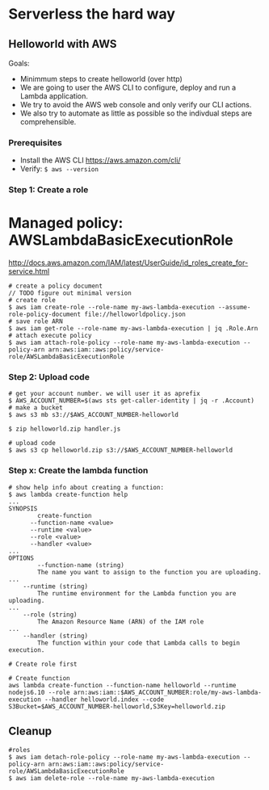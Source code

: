 # Serverless the hard way

## Helloworld with AWS

Goals:
* Minimmum steps to create helloworld (over http)
* We are going to user the AWS CLI to configure, deploy and run a Lambda application. 
* We try to avoid the AWS web console and only verify our CLI actions. 
* We also try to automate as little as possible so the indivdual steps are comprehensible.


### Prerequisites

* Install the AWS CLI https://aws.amazon.com/cli/
* Verify: `$ aws --version`


### Step 1: Create a role

# Managed policy: AWSLambdaBasicExecutionRole

http://docs.aws.amazon.com/IAM/latest/UserGuide/id_roles_create_for-service.html

	# create a policy document 
	// TODO figure out minimal version
	# create role
	$ aws iam create-role --role-name my-aws-lambda-execution --assume-role-policy-document file://helloworldpolicy.json
	# save role ARN
	$ aws iam get-role --role-name my-aws-lambda-execution | jq .Role.Arn
	# attach execute policy
	$ aws iam attach-role-policy --role-name my-aws-lambda-execution --policy-arn arn:aws:iam::aws:policy/service-role/AWSLambdaBasicExecutionRole




### Step 2: Upload code

	# get your account number. we will user it as aprefix
	$ AWS_ACCOUNT_NUMBER=$(aws sts get-caller-identity | jq -r .Account)
	# make a bucket
	$ aws s3 mb s3://$AWS_ACCOUNT_NUMBER-helloworld

	$ zip helloworld.zip handler.js

	# upload code
	$ aws s3 cp helloworld.zip s3://$AWS_ACCOUNT_NUMBER-helloworld	


### Step x: Create the lambda function


	
	# show help info about creating a function:
	$ aws lambda create-function help
	...
	SYNOPSIS
            create-function
          --function-name <value>
          --runtime <value>
          --role <value>
          --handler <value>
	...
	OPTIONS
       		--function-name (string)
          	The name you want to assign to the function you are uploading.
	...
		--runtime (string)
          	The runtime environment for the Lambda function you are uploading.
	...
		--role (string)
          	The Amazon Resource Name (ARN) of the IAM role	
	...
		--handler (string)
          	The function within your code that Lambda calls to begin execution.
	
	# Create role first

	# Create function
	aws lambda create-function --function-name helloworld --runtime nodejs6.10 --role arn:aws:iam::$AWS_ACCOUNT_NUMBER:role/my-aws-lambda-execution --handler helloworld.index --code S3Bucket=$AWS_ACCOUNT_NUMBER-helloworld,S3Key=helloworld.zip	


## Cleanup

	#roles
	$ aws iam detach-role-policy --role-name my-aws-lambda-execution --policy-arn arn:aws:iam::aws:policy/service-role/AWSLambdaBasicExecutionRole
	$ aws iam delete-role --role-name my-aws-lambda-execution




